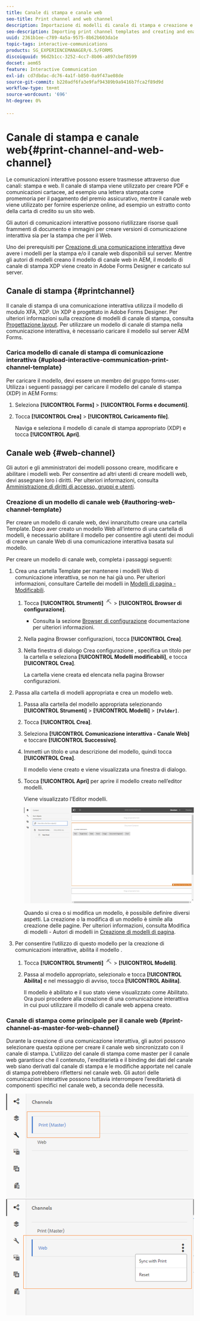 ```yaml
---
title: Canale di stampa e canale web
seo-title: Print channel and web channel
description: Importazione di modelli di canale di stampa e creazione e abilitazione di modelli di canale web
seo-description: Importing print channel templates and creating and enabling web channel templates
uuid: 2361b1ee-c789-4a5a-9575-8b62b603da1e
topic-tags: interactive-communications
products: SG_EXPERIENCEMANAGER/6.5/FORMS
discoiquuid: 96d2b1cc-3252-4cc7-8b06-a897cbef8599
docset: aem65
feature: Interactive Communication
exl-id: cd7dbdac-dc76-4a1f-b850-0a9f47ae08de
source-git-commit: b220adf6fa3e9faf94389b9a9416b7fca2f89d9d
workflow-type: tm+mt
source-wordcount: '696'
ht-degree: 0%

---
```


# Canale di stampa e canale web{#print-channel-and-web-channel}

Le comunicazioni interattive possono essere trasmesse attraverso due canali: stampa e web. Il canale di stampa viene utilizzato per creare PDF e comunicazioni cartacee, ad esempio una lettera stampata come promemoria per il pagamento del premio assicurativo, mentre il canale web viene utilizzato per fornire esperienze online, ad esempio un estratto conto della carta di credito su un sito web.

Gli autori di comunicazioni interattive possono riutilizzare risorse quali frammenti di documento e immagini per creare versioni di comunicazione interattiva sia per la stampa che per il Web.

Uno dei prerequisiti per [Creazione di una comunicazione interattiva](../../forms/using/create-interactive-communication.md) deve avere i modelli per la stampa e/o il canale web disponibili sul server. Mentre gli autori di modelli creano il modello di canale web in AEM, il modello di canale di stampa XDP viene creato in Adobe Forms Designer e caricato sul server.

## Canale di stampa {#printchannel}

Il canale di stampa di una comunicazione interattiva utilizza il modello di modulo XFA, XDP. Un XDP è progettato in Adobe Forms Designer. Per ulteriori informazioni sulla creazione di modelli di canale di stampa, consulta [Progettazione layout](../../forms/using/layout-design-details.md). Per utilizzare un modello di canale di stampa nella comunicazione interattiva, è necessario caricare il modello sul server AEM Forms.

### Carica modello di canale di stampa di comunicazione interattiva {#upload-interactive-communication-print-channel-template}

Per caricare il modello, devi essere un membro del gruppo forms-user. Utilizza i seguenti passaggi per caricare il modello del canale di stampa (XDP) in AEM Forms:

1. Seleziona **[!UICONTROL Forms]** > **[!UICONTROL Forms e documenti]**.

1. Tocca **[!UICONTROL Crea]** > **[!UICONTROL Caricamento file]**.

   Naviga e seleziona il modello di canale di stampa appropriato (XDP) e tocca **[!UICONTROL Apri]**.

## Canale web {#web-channel}

Gli autori e gli amministratori dei modelli possono creare, modificare e abilitare i modelli web. Per consentire ad altri utenti di creare modelli web, devi assegnare loro i diritti. Per ulteriori informazioni, consulta [Amministrazione di diritti di accesso, gruppi e utenti](/help/sites-administering/user-group-ac-admin.md).

### Creazione di un modello di canale web {#authoring-web-channel-template}

Per creare un modello di canale web, devi innanzitutto creare una cartella Template. Dopo aver creato un modello Web all’interno di una cartella di modelli, è necessario abilitare il modello per consentire agli utenti dei moduli di creare un canale Web di una comunicazione interattiva basata sul modello.

Per creare un modello di canale web, completa i passaggi seguenti:

1. Crea una cartella Template per mantenere i modelli Web di comunicazione interattiva, se non ne hai già uno. Per ulteriori informazioni, consultare Cartelle dei modelli in [Modelli di pagina - Modificabili](/help/sites-developing/page-templates-editable.md).

   1. Tocca **[!UICONTROL Strumenti]** ![strumenti](assets/tools.png) > **[!UICONTROL Browser di configurazione]**.
      * Consulta la sezione [Browser di configurazione](/help/sites-administering/configurations.md) documentazione per ulteriori informazioni.
   1. Nella pagina Browser configurazioni, tocca **[!UICONTROL Crea]**.
   1. Nella finestra di dialogo Crea configurazione , specifica un titolo per la cartella e seleziona **[!UICONTROL Modelli modificabili]**, e tocca **[!UICONTROL Crea]**.

      La cartella viene creata ed elencata nella pagina Browser configurazioni.

1. Passa alla cartella di modelli appropriata e crea un modello web.

   1. Passa alla cartella del modello appropriata selezionando **[!UICONTROL Strumenti]** > **[!UICONTROL Modelli]** > **`[Folder]`**.
   1. Tocca **[!UICONTROL Crea]**.
   1. Seleziona **[!UICONTROL Comunicazione interattiva - Canale Web]** e toccare **[!UICONTROL Successivo]**.
   1. Immetti un titolo e una descrizione del modello, quindi tocca **[!UICONTROL Crea]**.

      Il modello viene creato e viene visualizzata una finestra di dialogo.

   1. Tocca **[!UICONTROL Apri]** per aprire il modello creato nell’editor modelli.

      Viene visualizzato l’Editor modelli.

      ![webchanneltemplate](assets/webchanneltemplate.png)

      Quando si crea o si modifica un modello, è possibile definire diversi aspetti. La creazione o la modifica di un modello è simile alla creazione delle pagine. Per ulteriori informazioni, consulta Modifica di modelli - Autori di modelli in [Creazione di modelli di pagina](/help/sites-authoring/templates.md).

1. Per consentire l’utilizzo di questo modello per la creazione di comunicazioni interattive, abilita il modello .

   1. Tocca **[!UICONTROL Strumenti]** ![strumenti](assets/tools.png) > **[!UICONTROL Modelli]**.
   1. Passa al modello appropriato, selezionalo e tocca **[!UICONTROL Abilita]** e nel messaggio di avviso, tocca **[!UICONTROL Abilita]**.

      Il modello è abilitato e il suo stato viene visualizzato come Abilitato. Ora puoi procedere alla creazione di una comunicazione interattiva in cui puoi utilizzare il modello di canale web appena creato.

### Canale di stampa come principale per il canale web {#print-channel-as-master-for-web-channel}

Durante la creazione di una comunicazione interattiva, gli autori possono selezionare questa opzione per creare il canale web sincronizzato con il canale di stampa. L&#39;utilizzo del canale di stampa come master per il canale web garantisce che il contenuto, l&#39;ereditarietà e il binding dei dati del canale web siano derivati dal canale di stampa e le modifiche apportate nel canale di stampa potrebbero riflettersi nel canale web. Gli autori delle comunicazioni interattive possono tuttavia interrompere l’ereditarietà di componenti specifici nel canale web, a seconda delle necessità.

![Stampa canale come master](assets/create_ic_print_master_new.png) ![Canale web con canale di stampa come master](assets/create_ic_print_master_web_new.png)
